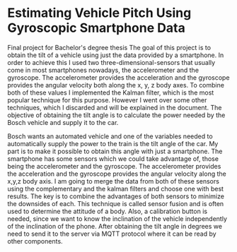 # Estimating Vehicle Pitch Using Gyroscopic Smartphone Data
Final project for Bachelor's degree thesis
The goal of this project is to obtain the tilt of a vehicle using just the data
provided by a smartphone. In order to achieve this I used two
three-dimensional-sensors that usually come in most smartphones nowadays,
the accelerometer and the gyroscope.
The accelerometer provides the acceleration and the gyroscope provides the
angular velocity both along the x, y, z body axes. To combine both of these
values I implemented the Kalman filter, which is the most popular technique for
this purpose. However I went over some other techniques, which I discarded
and will be explained in the document.
The objective of obtaining the tilt angle is to calculate the power needed by the
Bosch vehicle and supply it to the car.

Bosch wants an automated vehicle and one of the variables needed to
automatically supply the power to the train is the tilt angle of the car. My part is
to make it possible to obtain this angle with just a smartphone.
The smartphone has some sensors which we could take advantage of, those
being the accelerometer and the gyroscope. The accelerometer provides the
acceleration and the gyroscope provides the angular velocity along the x,y,z
body axis.
I am going to merge the data from both of these sensors using the
complementary and the kalman filters and choose one with best results. The
key is to combine the advantages of both sensors to minimize the downsides of
each. This technique is called sensor fusion and is often used to determine the
attitude of a body.
Also, a calibration button is needed, since we want to know the inclination of the
vehicle independently of the inclination of the phone.
After obtaining the tilt angle in degrees we need to send it to the server via
MQTT protocol where it can be read by other components.
